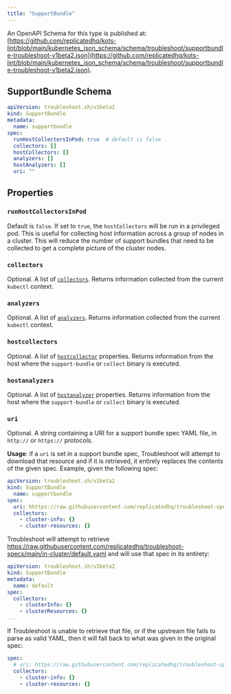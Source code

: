```yaml
---
title: "SupportBundle"
---
```


An OpenAPI Schema for this type is published at: [https://github.com/replicatedhq/kots-lint/blob/main/kubernetes_json_schema/schema/troubleshoot/supportbundle-troubleshoot-v1beta2.json](https://github.com/replicatedhq/kots-lint/blob/main/kubernetes_json_schema/schema/troubleshoot/supportbundle-troubleshoot-v1beta2.json).

## SupportBundle Schema

```yaml
apiVersion: troubleshoot.sh/v1beta2
kind: SupportBundle
metadata:
  name: supportbundle
spec:
  runHostCollectorsInPod: true  # default is false 
  collectors: []
  hostCollectors: []
  analyzers: []
  hostAnalyzers: []
  uri: ""
```

## Properties

### `runHostCollectorsInPod`
Default is `false`.  If set to `true`, the `hostCollectors` will be run in a privileged pod.  This is useful for collecting host information across a group of nodes in a cluster. This will reduce the number of support bundles that need to be collected to get a complete picture of the cluster nodes.

### `collectors`

Optional. A list of [`collectors`](https://troubleshoot.sh/docs/collect/).  Returns information collected from the current `kubectl` context.

### `analyzers`

Optional. A list of [`analyzers`](https://troubleshoot.sh/docs/analyze/).  Returns information collected from the current `kubectl` context.

### `hostcollectors`

Optional. A list of [`hostcollector`](https://troubleshoot.sh/docs/host-collect-analyze/overview/) properties.  Returns information from the host where the `support-bundle` or `collect` binary is executed.

### `hostanalyzers`

Optional. A list of [`hostanalyzer`](https://troubleshoot.sh/docs/host-collect-analyze/overview/) properties.  Returns information from the host where the `support-bundle` or `collect` binary is executed.

### `uri`

Optional.  A string containing a URI for a support bundle spec YAML file, in `http://` or `https://` protocols.

**Usage**: if a `uri` is set in a support bundle spec, Troubleshoot will attempt to download that resource and if it is retrieved, it entirely replaces the contents of the given spec.  Example, given the following spec:

```yaml
apiVersion: troubleshoot.sh/v1beta2
kind: SupportBundle
  name: supportbundle
spec:
  uri: hhttps://raw.githubusercontent.com/replicatedhq/troubleshoot-specs/main/in-cluster/default.yaml
  collectors:
    - cluster-info: {}
    - cluster-resources: {}
```

Troubleshoot will attempt to retrieve <https://raw.githubusercontent.com/replicatedhq/troubleshoot-specs/main/in-cluster/default.yaml> and will use that spec in its entirety:

```yaml
apiVersion: troubleshoot.sh/v1beta2
kind: SupportBundle
metadata:
  name: default
spec:
  collectors:
    - clusterInfo: {}
    - clusterResources: {}
...
```

If Troubleshoot is unable to retrieve that file, or if the upstream file fails to parse as valid YAML, then it will fall back to what was given in the original spec:

```yaml
spec:
  # uri: https://raw.githubusercontent.com/replicatedhq/troubleshoot-specs/main/in-cluster/default.yaml
  collectors:
    - cluster-info: {}
    - cluster-resources: {}
```
